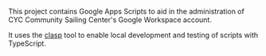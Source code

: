 This project contains Google Apps Scripts to aid in the administration of
CYC Community Sailing Center's Google Workspace account.

It uses the [clasp](https://github.com/google/clasp) tool to enable local 
development and testing of scripts with TypeScript.